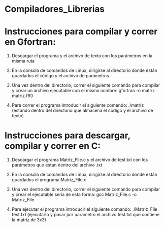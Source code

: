 # Compiladores_Librerias
# Instrucciones para compilar y correr en Gfortran:

1) Descargar el programa y el archivo de texto con los parámetros en la misma ruta

2) En la consola de comandos de Linux, dirigirse al directorio donde están guardados el código y el archivo de parámetros

3) Una vez dentro del directorio, correr el siguiente comando para compilar y crear un archivo ejecutable con el mismo 
nombre: gfortran -o matriz matriz.f90

4) Para correr el programa introducir el siguiente comando: ./matriz (estando dentro del directorio que almacena
el código y el archivo de texto)

# Instrucciones para descargar, compilar y correr en C:

1) Descargar el programa Matriz_File.c y el archivo de test.txt con los parámetros que estan dentro del archivo .txt

2) En la consola de comandos de Linux, dirigirse al directorio donde están guardados el programa Matriz_File.c

3) Una vez dentro del directorio, correr el siguiente comando para compilar y crear el ejecutable seria de esta forma: gcc Matriz_File.c -o Matriz_File

5) Para ejecutar el programa introducir el siguiente comando: ./Matriz_File test.txt (ejecutarlo y pasar por parametro el archivo test.txt que contiene la matriz de 3x3)
